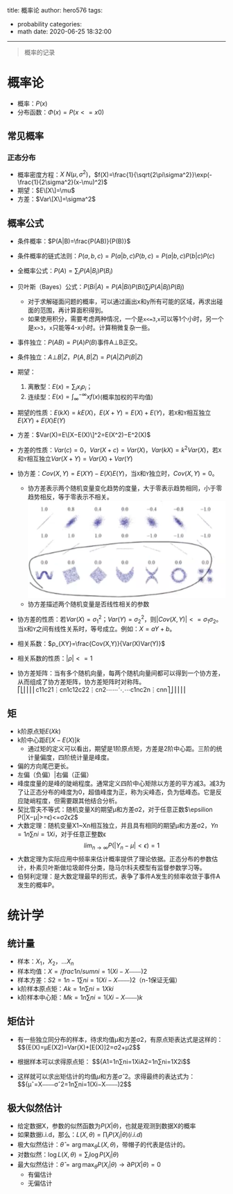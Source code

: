 title: 概率论
author: hero576
tags:
  - probability
categories:
  - math
date: 2020-06-25 18:32:00
---
> 概率的记录
<!--more-->

# 概率论
- 概率：$P(x)$
- 分布函数：$Φ(x)=P(x<=x0)$
## 常见概率
### 正态分布

- 概率密度方程：$X~N(\mu,\sigma^2)$，$f(X)=\frac{1}{\sqrt{2\pi\sigma^2}}\exp(-\frac{1}{2\sigma^2}(x-\mu)^2)$
- 期望：$E\[X\]=\mu$
- 方差：$Var\[X\]=\sigma^2$

## 概率公式
- 条件概率：$P(A|B)=\frac{P(AB)}{P(B)}$
- 条件概率的链式法则：$P(a,b,c)=P(a|b,c)P(b,c)=P(a|b,c)P(b|c)P(c)$
- 全概率公式：$P(A)=∑_iP(A|B_i)P(B_i)$
- 贝叶斯（Bayes）公式：$P(Bi|A)=P(A|Bi)P(Bi)∑jP(A|Bj)P(Bj)$
  - 对于求解碰面问题的概率，可以通过画出x和y所有可能的区域，再求出碰面的范围，再计算面积得到。
  - 如果使用积分，需要考虑两种情况，一个是`x<=3`,`x`可以等1个小时，另一个是`x>3`，`x`只能等4-x小时。计算稍微复杂一些。
- 事件独立：$P(AB)=P(A)P(B)$事件A⊥B正交。
- 条件独立：$A⊥B|Z$，$P(A,B|Z)=P(A|Z)P(B|Z)$
- 期望：
  1. 离散型：$E(x)=∑_ix_ip_i$；
  2. 连续型：$E(x)=∫^{−∞}_{∞}xf(x)$(概率加权的平均值)
- 期望的性质：$E(kX)=kE(X)$，$E(X+Y)=E(X)+E(Y)$，若`X`和`Y`相互独立$E(XY)+E(X)E(Y)$
- 方差：$Var(X)=E\[X−E(X)\]^2=E(X^2)−E^2(X)$
- 方差的性质：$Var(c)=0$，$Var(X+c)=Var(X)$，$Var(kX)=k^2Var(X)$，若`X`和`Y`相互独立$Var(X+Y)=Var(X)+Var(Y)$
- 协方差：$Cov(X,Y)=E(XY)−E(X)E(Y)$，当`X`和`Y`独立时，$Cov(X,Y)=0$。
  - 协方差表示两个随机变量变化趋势的度量，大于零表示趋势相同，小于零趋势相反，等于零表示不相关。
![协方差](/images/pasted-39.png)
  - 协方差描述两个随机变量是否线性相关的参数
  
- 协方差的性质：若$Var(X)=σ^2_1$；$Var(Y)=σ^2_2$，则$|Cov(X,Y)|<=σ_1σ_2$。当`X`和`Y`之间有线性关系时，等号成立。例如：$X=aY+b$。
- 相关系数：$ρ_{XY}=\frac{Cov(X,Y)}{Var(X)Var(Y)}$
- 相关系数的性质：$|ρ|<=1$
- 协方差矩阵：当有多个随机向量，每两个随机向量间都可以得到一个协方差，从而组成了协方差矩阵，协方差矩阵时对称阵。
⎡⎣⎢⎢⎢⎢c11c21⋮cn1c12c22⋮cn2⋯⋯⋱⋯c1nc2n⋮cnn⎤⎦⎥⎥⎥⎥
## 矩
- k阶原点矩$E(Xk)$
- k阶中心距$E[X−E(X)]k$
  - 通过矩的定义可以看出，期望是1阶原点矩，方差是2阶中心距。三阶的统计量偏度，四阶统计量是峰度。
- 偏的方向尾巴更长。
- 左偏（负偏）|右偏（正偏）
- 峰度度量的是峰的陡峭程度。通常定义四阶中心矩除以方差的平方减3。减3为了让正态分布的峰度为0，超值峰度为正，称为尖峰态，负为低峰态。它是反应陡峭程度，但需要跟其他结合分析。
- 契比雪夫不等式：随机变量X的期望μ和方差σ2，对于任意正数$\epsilion P(|X−μ|>=ϵ)<=σ2ϵ2$
- 大数定理：随机变量X1~Xn相互独立，并且具有相同的期望μ和方差σ2，$Yn=1n∑ni=1Xi$，对于任意正整数ϵ
$$lim_{n→∞}P(|Y_n−μ|<ϵ)=1$$
- 大数定理为实际应用中频率来估计概率提供了理论依据。正态分布的参数估计，朴素贝叶斯做垃圾邮件分类，隐马尔科夫模型有监督参数学习等。
- 伯努利定理：是大数定理最早的形式，表争了事件A发生的频率收敛于事件A发生的概率P。




# 统计学
## 统计量
- 样本：$X_1，X_2，…X_n$
- 样本均值：$X=/frac1n/sumni=1(Xi−X⎯⎯⎯⎯)2$
- 样本方差：$S2=1n−1∑ni=1(Xi−X⎯⎯⎯⎯)2$（n-1保证无偏）
- k阶样本原点矩：$Ak=1n∑ni=1Xki$
- k阶样本中心矩：$Mk=1n∑ni=1(Xi−X⎯⎯⎯⎯)k$
## 矩估计
- 有一些独立同分布的样本，待求均值μ和方差σ2，有原点矩表达式是这样的：
$${E(X)=μE(X2)=Var(X)+[E(X)]2=σ2+μ2$$

- 根据样本可以求得原点矩：
$${A1=1n∑ni=1XiA2=1n∑ni=1X2i$$

- 这样就可以求出矩估计的均值$μ$和方差$σˆ2$。求得最终的表达式为：
$${μˆ=X⎯⎯⎯⎯σˆ2=1n∑ni=1(Xi−X⎯⎯⎯⎯)2$$
## 极大似然估计
- 给定数据X，参数的似然函数为$P(X|\theta)$，也就是观测到数据X的概率
- 如果数据i.i.d，那么：$L(X,\theta)= {\prod_{i}P(X_i|\theta)} (i.i.d)$
- 极大似然估计：$\hat\theta = \arg\max_\theta L(X,\theta)$，带帽子的代表是估计的。
- 对数似然：$\log{L(X,\theta)}=\sum_i\log{P(X_i|\theta)}$
- 最大似然估计：$\hat\theta=\arg\max_\theta P(X_i|\theta)\to \partial P(X|\theta)=0$
  - 有偏估计
  - 无偏估计











